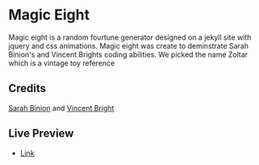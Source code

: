 Magic Eight
========

Magic eight is a random fourtune generator designed on a jekyll site with jquery and css animations. Magic eight was create to deminstrate Sarah Binion's and Vincent Brights coding abilities. We picked the name Zoltar which is a vintage toy reference

Credits
---------
[Sarah Binion](http://www.sarahbinion.com) and [Vincent Bright](https://github.com/vince-bright)

Live Preview
---------
* [Link](http://magiceight.obsidianpixel.com/)


